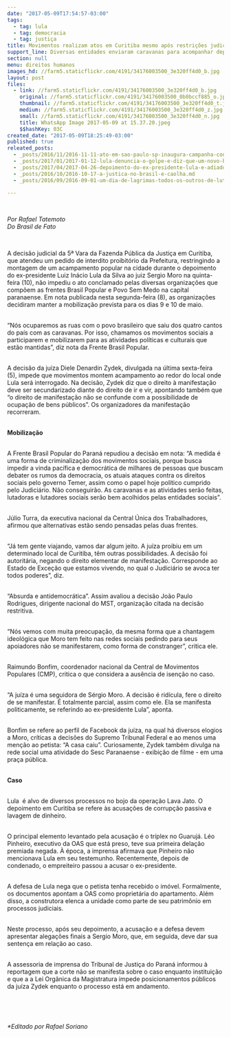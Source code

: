 ```yaml
---
date: "2017-05-09T17:54:57-03:00"
tags:
  - tag: lula
  - tag: democracia
  - tag: justiça
title: Movimentos realizam atos em Curitiba mesmo após restrições judiciais
support_line: Diversas entidades enviaram caravanas para acompanhar depoimento de Lula.
section: null
menu: direitos humanos
images_hd: //farm5.staticflickr.com/4191/34176003500_3e320ff4d0_b.jpg
layout: post
files:
  - link: //farm5.staticflickr.com/4191/34176003500_3e320ff4d0_b.jpg
    original: //farm5.staticflickr.com/4191/34176003500_0b0bccf885_o.jpg
    thumbnail: //farm5.staticflickr.com/4191/34176003500_3e320ff4d0_t.jpg
    medium: //farm5.staticflickr.com/4191/34176003500_3e320ff4d0_z.jpg
    small: //farm5.staticflickr.com/4191/34176003500_3e320ff4d0_n.jpg
    title: WhatsApp Image 2017-05-09 at 15.37.20.jpeg
    $$hashKey: 03C
created_date: "2017-05-09T18:25:49-03:00"
published: true
releated_posts:
  - _posts/2016/11/2016-11-11-ato-em-sao-paulo-sp-inaugura-campanha-contra-perseguicoes-ao-ex-presidente-lula.md
  - _posts/2017/01/2017-01-12-lula-denuncia-o-golpe-e-diz-que-um-novo-brasil-e-possivel.md
  - _posts/2017/04/2017-04-26-depoimento-do-ex-presidente-lula-e-adiado.md
  - _posts/2016/10/2016-10-17-a-justica-no-brasil-e-caolha.md
  - _posts/2016/09/2016-09-01-um-dia-de-lagrimas-todos-os-outros-de-luta.md

---
```

<p>&nbsp;</p>

<p><em>Por Rafael Tatemoto<br />
Do Brasil de Fato</em></p>

<p>&nbsp;</p>

<p>A decis&atilde;o judicial da 5&ordf; Vara da Fazenda P&uacute;blica da Justi&ccedil;a em Curitiba, que atendeu um pedido de interdito proibit&oacute;rio da Prefeitura, restringindo a montagem de um acampamento popular na cidade durante o depoimento do ex-presidente Luiz In&aacute;cio Lula da Silva ao juiz Sergio Moro na quinta-feira (10), n&atilde;o impediu o ato conclamado pelas diversas organiza&ccedil;&otilde;es que comp&otilde;em as frentes Brasil Popular e Povo Sem Medo na capital paranaense. Em nota publicada nesta segunda-feira (8), as organiza&ccedil;&otilde;es decidiram manter a mobiliza&ccedil;&atilde;o prevista para os dias 9 e 10 de maio.</p>

<p><br />
&ldquo;N&oacute;s ocuparemos as ruas com o povo brasileiro que saiu dos quatro cantos do pa&iacute;s com as caravanas. Por isso, chamamos os movimentos sociais a participarem e mobilizarem para as atividades pol&iacute;ticas e culturais que est&atilde;o mantidas&rdquo;, diz nota da Frente Brasil Popular.</p>

<p><br />
A decis&atilde;o da ju&iacute;za Diele Denardin Zydek, divulgada na &uacute;ltima sexta-feira (5), impede que movimentos montem acampamento ao redor do local onde Lula ser&aacute; interrogado. Na decis&atilde;o, Zydek diz que o direito &agrave; manifesta&ccedil;&atilde;o deve ser secundarizado diante do direito de ir e vir, apontando tamb&eacute;m que &ldquo;o direito de manifesta&ccedil;&atilde;o n&atilde;o se confunde com a possibilidade de ocupa&ccedil;&atilde;o de bens p&uacute;blicos&rdquo;. Os organizadores da manifesta&ccedil;&atilde;o recorreram.</p>

<p><br />
<strong>Mobiliza&ccedil;&atilde;o</strong></p>

<p><br />
A Frente Brasil Popular do Paran&aacute; repudiou a decis&atilde;o em nota: &ldquo;A medida &eacute; uma forma de criminaliza&ccedil;&atilde;o dos movimentos sociais, porque busca impedir a vinda pac&iacute;fica e democr&aacute;tica de milhares de pessoas que buscam debater os rumos da democracia, os atuais ataques contra os direitos sociais pelo governo Temer, assim como o papel hoje pol&iacute;tico cumprido pelo Judici&aacute;rio. N&atilde;o conseguir&atilde;o. As caravanas e as atividades ser&atilde;o feitas, lutadoras e lutadores sociais ser&atilde;o bem acolhidos pelas entidades sociais&rdquo;.</p>

<p><br />
J&uacute;lio Turra, da executiva nacional da Central &Uacute;nica dos Trabalhadores, afirmou que alternativas est&atilde;o sendo pensadas pelas duas frentes.</p>

<p><br />
&ldquo;J&aacute; tem gente viajando, vamos dar algum jeito. A ju&iacute;za proibiu em um determinado local de Curitiba, t&ecirc;m outras possibilidades. A decis&atilde;o foi autorit&aacute;ria, negando o direito elementar de manifesta&ccedil;&atilde;o. Corresponde ao Estado de Exce&ccedil;&atilde;o que estamos vivendo, no qual o Judici&aacute;rio se avoca ter todos poderes&rdquo;, diz.</p>

<p><br />
&ldquo;Absurda e antidemocr&aacute;tica&rdquo;. Assim avaliou a decis&atilde;o Jo&atilde;o Paulo Rodrigues, dirigente nacional do MST, organiza&ccedil;&atilde;o citada na decis&atilde;o restritiva.</p>

<p><br />
&ldquo;N&oacute;s vemos com muita preocupa&ccedil;&atilde;o, da mesma forma que a chantagem ideol&oacute;gica que Moro tem feito nas redes sociais pedindo para seus apoiadores n&atilde;o se manifestarem, como forma de constranger&rdquo;, critica ele.</p>

<p><br />
Raimundo Bonfim, coordenador nacional da Central de Movimentos Populares (CMP), critica o que considera a aus&ecirc;ncia de isen&ccedil;&atilde;o no caso.</p>

<p><br />
&ldquo;A ju&iacute;za &eacute; uma seguidora de S&eacute;rgio Moro. A decis&atilde;o &eacute; rid&iacute;cula, fere o direito de se manifestar. &Eacute; totalmente parcial, assim como ele. Ela se manifesta politicamente, se referindo ao ex-presidente Lula&rdquo;, aponta.</p>

<p><br />
Bonfim se refere ao perfil de Facebook da ju&iacute;za, na qual h&aacute; diversos elogios a Moro, cr&iacute;ticas a decis&otilde;es do Supremo Tribunal Federal e ao menos uma men&ccedil;&atilde;o ao petista: &ldquo;A casa caiu&rdquo;. Curiosamente, Zydek tamb&eacute;m divulga na rede social uma atividade do Sesc Paranaense - exibi&ccedil;&atilde;o de filme - em uma pra&ccedil;a p&uacute;blica.</p>

<p><br />
<strong>Caso</strong></p>

<p><br />
Lula&nbsp; &eacute; alvo de diversos processos no bojo da opera&ccedil;&atilde;o Lava Jato. O depoimento em Curitiba se refere &agrave;s acusa&ccedil;&otilde;es de corrup&ccedil;&atilde;o passiva e lavagem de dinheiro.</p>

<p><br />
O principal elemento levantado pela acusa&ccedil;&atilde;o &eacute; o tr&iacute;plex no Guaruj&aacute;. L&eacute;o Pinheiro, executivo da OAS que est&aacute; preso, teve sua primeira dela&ccedil;&atilde;o premiada negada. &Agrave; &eacute;poca, a imprensa afirmava que Pinheiro n&atilde;o mencionava Lula em seu testemunho. Recentemente, depois de condenado, o empreiteiro passou a acusar o ex-presidente.</p>

<p><br />
A defesa de Lula nega que o petista tenha recebido o im&oacute;vel. Formalmente, os documentos apontam a OAS como propriet&aacute;ria do apartamento. Al&eacute;m disso, a construtora elenca a unidade como parte de seu patrim&ocirc;nio em processos judiciais.</p>

<p><br />
Neste processo, ap&oacute;s seu depoimento, a acusa&ccedil;&atilde;o e a defesa devem apresentar alega&ccedil;&otilde;es finais a Sergio Moro, que, em seguida, deve dar sua senten&ccedil;a em rela&ccedil;&atilde;o ao caso.</p>

<p><br />
A assessoria de imprensa do Tribunal de Justi&ccedil;a do Paran&aacute; informou &agrave; reportagem que a corte n&atilde;o se manifesta sobre o caso enquanto institui&ccedil;&atilde;o e que a a Lei Org&acirc;nica da Magistratura impede posicionamentos p&uacute;blicos da ju&iacute;za Zydek enquanto o processo est&aacute; em andamento.</p>

<p>&nbsp;</p>

<p>&nbsp;</p>

<p><em>*Editado por Rafael Soriano</em></p>
